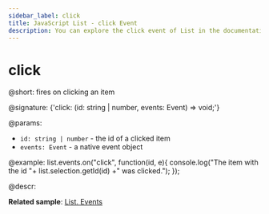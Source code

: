 ```yaml
---
sidebar_label: click
title: JavaScript List - click Event 
description: You can explore the click event of List in the documentation of the DHTMLX JavaScript UI library. Browse developer guides and API reference, try out code examples and live demos, and download a free 30-day evaluation version of DHTMLX Suite 7.
---
```


# click

@short: fires on clicking an item

@signature: {'click: (id: string | number, events: Event) => void;'}

@params:
- `id: string | number` - the id of a clicked item
- `events: Event` - a native event object

@example:
list.events.on("click", function(id, e){
    console.log("The item with the id "+ list.selection.getId(id) +" was clicked.");
});

@descr:

**Related sample**: [List. Events](https://snippet.dhtmlx.com/iwt1yd61)
